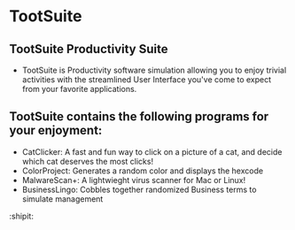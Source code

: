 # TootSuite

TootSuite Productivity Suite
---

* TootSuite is Productivity software simulation allowing you to enjoy trivial activities with the streamlined User Interface you've come to expect from your favorite applications.

## TootSuite contains the following programs for your enjoyment:
* CatClicker: A fast and fun way to click on a picture of a cat, and decide which cat deserves the most clicks!
* ColorProject: Generates a random color and displays the hexcode
* MalwareScan+: A lightwieght virus scanner for Mac or Linux!
* BusinessLingo: Cobbles together randomized Business terms to simulate management

:shipit:

